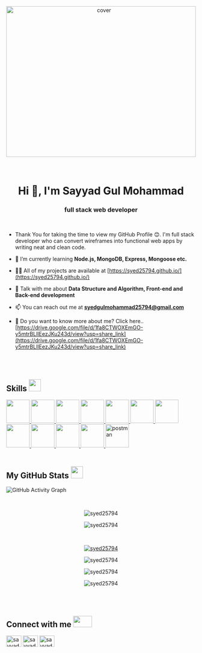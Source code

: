 <div align="center">
<img width="100%" height = "400px" src="https://cdn.dribbble.com/users/1292677/screenshots/6139167/avento_still_2x.gif?compress=1&resize=400x300" alt="cover" />
</div>

</br>
</br>

<h1 align="center">Hi 👋, I'm Sayyad Gul Mohammad</h1>
<h3 align="center">full stack web developer</h3>

 </br>
 
- Thank You for taking the time to view my GitHub Profile :blush:. I'm full stack developer who can convert wireframes into functional web apps by writing neat and clean code.

- 🌱 I’m currently learning **Node.js, MongoDB, Express, Mongoose etc.**

- 👨‍💻 All of my projects are available at [https://syed25794.github.io/](https://syed25794.github.io/)

- 💬 Talk with me about **Data Structure and Algorithm, Front-end and Back-end development**

- 📫 You can reach out me at **syedgulmohammad25794@gmail.com**

- 📄 Do you want to know more about me? Click here.. [https://drive.google.com/file/d/1fa8CTWOXEmGO-y5mtrBLlIEezJKu243d/view?usp=share_link](https://drive.google.com/file/d/1fa8CTWOXEmGO-y5mtrBLlIEezJKu243d/view?usp=share_link)


</br>
</br>


<h2> Skills <img src = "https://upload.wikimedia.org/wikipedia/commons/5/55/Tool_animated.gif?20090204212530" width = '32px' height='32px' > </h2>
<a href= 'https://github.com/Syed25794?tab=repositories&q=&type=&language=html&sort=' > <img width ='62px' height='62px' src ='https://raw.githubusercontent.com/rahulbanerjee26/githubAboutMeGenerator/main/icons/html.svg'> </a>
<a href= 'https://github.com/Syed25794?tab=repositories&q=&type=&language=css&sort=' > <img width ='62px' height='62px' src ='https://raw.githubusercontent.com/rahulbanerjee26/githubAboutMeGenerator/main/icons/css.svg'> </a>
<a href= 'https://github.com/Syed25794?tab=repositories&q=&type=&language=javascript&sort=' > <img width ='62px' height='62px' src ='https://raw.githubusercontent.com/rahulbanerjee26/githubAboutMeGenerator/main/icons/javascript.svg'> </a>
<a href= 'https://github.com/Syed25794?tab=repositories&q=&type=&language=reactjs&sort=' > <img width ='62px' height='62px' src ='https://raw.githubusercontent.com/rahulbanerjee26/githubAboutMeGenerator/main/icons/reactjs.svg'> </a>
<a href= 'https://github.com/Syed25794?tab=repositories&q=&type=&language=nodejs&sort=' > <img width ='62px' height='62px' src ='https://raw.githubusercontent.com/rahulbanerjee26/githubAboutMeGenerator/main/icons/nodejs.svg'> </a>
<a href= 'https://github.com/Syed25794?tab=repositories&q=&type=&language=mongodb&sort=' > <img width ='62px' height='62px' src ='https://raw.githubusercontent.com/rahulbanerjee26/githubAboutMeGenerator/main/icons/mongodb.svg'> </a>
<a href= 'https://github.com/Syed25794?tab=repositories&q=&type=&language=express&sort=' > <img width ='62px' height='62px' src ='https://raw.githubusercontent.com/rahulbanerjee26/githubAboutMeGenerator/main/icons/express.svg'> </a>
<a href= 'https://github.com/Syed25794?tab=repositories&q=&type=&language=git&sort=' > <img width ='62px' height='62px' src ='https://raw.githubusercontent.com/rahulbanerjee26/githubAboutMeGenerator/main/icons/git.svg'> </a>
<a href= 'https://github.com/Syed25794?tab=repositories&q=&type=&language=github&sort=' > <img width ='62px' height='62px' src ='https://raw.githubusercontent.com/rahulbanerjee26/githubAboutMeGenerator/main/icons/github.svg'> </a>
<a href= 'https://github.com/Syed25794?tab=repositories&q=&type=&language=python&sort=' > <img width ='62px' height='62px' src ='https://raw.githubusercontent.com/rahulbanerjee26/githubAboutMeGenerator/main/icons/python.svg'> </a>
<a href= 'https://github.com/Syed25794?tab=repositories&q=&type=&language=java&sort=' > <img width ='62px' height='62px' src ='https://raw.githubusercontent.com/rahulbanerjee26/githubAboutMeGenerator/main/icons/java.svg'> </a>
<a href="https://postman.com" target="_blank" rel="noreferrer"> <img src="https://www.vectorlogo.zone/logos/getpostman/getpostman-icon.svg" alt="postman" width ='62px' height='62px' /> </a>



</br>
</br>


<h2> My GitHub Stats <img src='https://raw.githubusercontent.com/rahulbanerjee26/githubProfileReadmeGenerator/main/gifs/github.gif' width='32px' height=32px> </h2> 

![GitHub Activity Graph](https://activity-graph.herokuapp.com/graph?username=Syed25794) 

</br>


   <p align="center"><img  src="https://github-readme-stats.vercel.app/api/top-langs?username=syed25794&show_icons=true&locale=en&layout=compact" alt="syed25794" /></p>

  <p align="center"><img  src="https://github-readme-stats.vercel.app/api?username=syed25794&show_icons=true&locale=en" alt="syed25794" /></p>


</br>

<p align="center"> <a href="https://github.com/ryo-ma/github-profile-trophy"><img src="https://github-profile-trophy.vercel.app/?username=syed25794" alt="syed25794" /></a> </p>
 


<p align="center"><img src="https://github-readme-streak-stats.herokuapp.com/?user=syed25794&" alt="syed25794" /></p>


  <p align="center"><img src="https://visitor-badge.glitch.me/badge?page_id=Syed25794.Syed25794" alt="syed25794" /></p>

  <p align="center"><img src="https://gpvc.arturio.dev/Syed25794" alt="syed25794" /> </p>
  
  
  
  </br>
</br>

<h2> Connect with me <img src='https://cdn.dribbble.com/users/805609/screenshots/2909157/connection.gif' width="50px" height=30px> </h2>

<p align="left">
<a margin-left="20px" href="https://www.linkedin.com/in/sayyad-gul-mohammad/" target="blank"><img align="center" src="https://img.icons8.com/color/512/linkedin.png" alt="sayyad gul mohammad" height="30" width="40"  /></a>
<a margin-left="20px" href="https://twitter.com/sayyadgulmohd" target="blank"><img align="center" src="https://img.icons8.com/color/512/twitter--v4.png" alt="sayyadgulmohd" height="30" width="40" /></a>
<a margin-left="20px" href="https://www.hackerrank.com/sayyad_fw15_488" target="blank"><img align="center" src="https://img.icons8.com/external-tal-revivo-shadow-tal-revivo/512/external-hackerrank-is-a-technology-company-that-focuses-on-competitive-programming-logo-shadow-tal-revivo.png" alt="sayyad_fw15_488" height="30" width="40" /></a>
</p>


